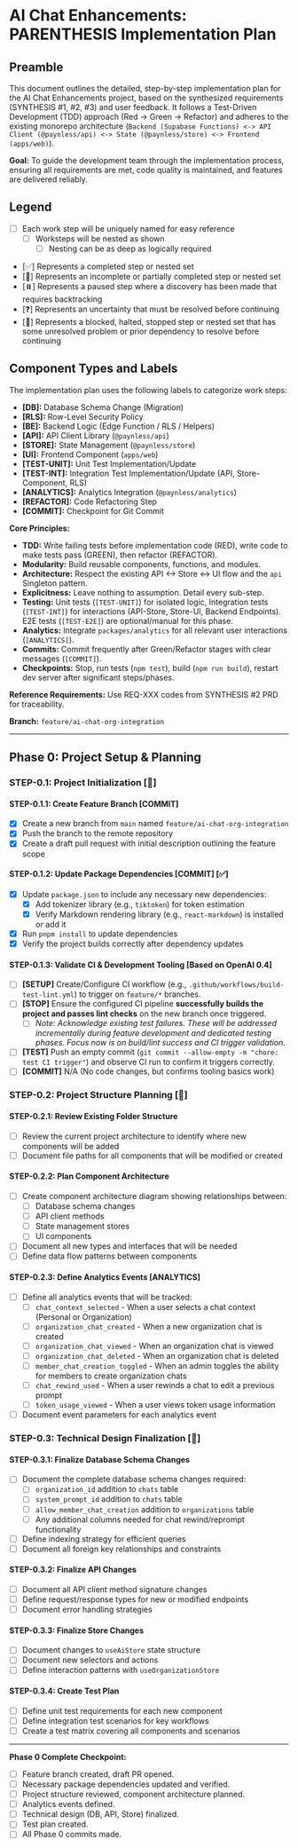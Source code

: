 # AI Chat Enhancements: PARENTHESIS Implementation Plan

## Preamble

This document outlines the detailed, step-by-step implementation plan for the AI Chat Enhancements project, based on the synthesized requirements (SYNTHESIS #1, #2, #3) and user feedback. It follows a Test-Driven Development (TDD) approach (Red -> Green -> Refactor) and adheres to the existing monorepo architecture (`Backend (Supabase Functions) <-> API Client (@paynless/api) <-> State (@paynless/store) <-> Frontend (apps/web)`).

**Goal:** To guide the development team through the implementation process, ensuring all requirements are met, code quality is maintained, and features are delivered reliably.

## Legend

*   [ ] Each work step will be uniquely named for easy reference 
    *   [ ] Worksteps will be nested as shown
        *   [ ] Nesting can be as deep as logically required 
*   [✅] Represents a completed step or nested set
*   [🚧] Represents an incomplete or partially completed step or nested set
*   [⏸️] Represents a paused step where a discovery has been made that requires backtracking 
*   [❓] Represents an uncertainty that must be resolved before continuing 
*   [🚫] Represents a blocked, halted, stopped step or nested set that has some unresolved problem or prior dependency to resolve before continuing

## Component Types and Labels

The implementation plan uses the following labels to categorize work steps:

* **[DB]:** Database Schema Change (Migration)
* **[RLS]:** Row-Level Security Policy
* **[BE]:** Backend Logic (Edge Function / RLS / Helpers)
* **[API]:** API Client Library (`@paynless/api`)
* **[STORE]:** State Management (`@paynless/store`)
* **[UI]:** Frontend Component (`apps/web`)
* **[TEST-UNIT]:** Unit Test Implementation/Update
* **[TEST-INT]:** Integration Test Implementation/Update (API, Store-Component, RLS)
* **[ANALYTICS]:** Analytics Integration (`@paynless/analytics`)
* **[REFACTOR]:** Code Refactoring Step
* **[COMMIT]:** Checkpoint for Git Commit

**Core Principles:**

*   **TDD:** Write failing tests before implementation code (RED), write code to make tests pass (GREEN), then refactor (REFACTOR).
*   **Modularity:** Build reusable components, functions, and modules.
*   **Architecture:** Respect the existing API <-> Store <-> UI flow and the `api` Singleton pattern.
*   **Explicitness:** Leave nothing to assumption. Detail every sub-step.
*   **Testing:** Unit tests (`[TEST-UNIT]`) for isolated logic, Integration tests (`[TEST-INT]`) for interactions (API-Store, Store-UI, Backend Endpoints). E2E tests (`[TEST-E2E]`) are optional/manual for this phase.
*   **Analytics:** Integrate `packages/analytics` for all relevant user interactions (`[ANALYTICS]`).
*   **Commits:** Commit frequently after Green/Refactor stages with clear messages (`[COMMIT]`).
*   **Checkpoints:** Stop, run tests (`npm test`), build (`npm run build`), restart dev server after significant steps/phases.

**Reference Requirements:** Use REQ-XXX codes from SYNTHESIS #2 PRD for traceability.

**Branch:** `feature/ai-chat-org-integration` 

---

## Phase 0: Project Setup & Planning

### STEP-0.1: Project Initialization [🚧]

#### STEP-0.1.1: Create Feature Branch [COMMIT]
* [X] Create a new branch from `main` named `feature/ai-chat-org-integration`
* [X] Push the branch to the remote repository
* [X] Create a draft pull request with initial description outlining the feature scope

#### STEP-0.1.2: Update Package Dependencies [COMMIT] [✅]
* [X] Update `package.json` to include any necessary new dependencies:
  * [X] Add tokenizer library (e.g., `tiktoken`) for token estimation
  * [X] Verify Markdown rendering library (e.g., `react-markdown`) is installed or add it
* [X] Run `pnpm install` to update dependencies
* [X] Verify the project builds correctly after dependency updates

#### STEP-0.1.3: Validate CI & Development Tooling [Based on OpenAI 0.4]
* [ ] **[SETUP]** Create/Configure CI workflow (e.g., `.github/workflows/build-test-lint.yml`) to trigger on `feature/*` branches.
* [ ] **[STOP]** Ensure the configured CI pipeline **successfully builds the project and passes lint checks** on the new branch once triggered.
    * [ ] *Note: Acknowledge existing test failures. These will be addressed incrementally during feature development and dedicated testing phases. Focus now is on build/lint success and CI trigger validation.* 
* [ ] **[TEST]** Push an empty commit (`git commit --allow-empty -m "chore: test CI trigger"`) and observe CI run to confirm it triggers correctly.
* [ ] **[COMMIT]** N/A (No code changes, but confirms tooling basics work)

### STEP-0.2: Project Structure Planning [🚧]

#### STEP-0.2.1: Review Existing Folder Structure
* [ ] Review the current project architecture to identify where new components will be added
* [ ] Document file paths for all components that will be modified or created

#### STEP-0.2.2: Plan Component Architecture
* [ ] Create component architecture diagram showing relationships between:
  * [ ] Database schema changes
  * [ ] API client methods
  * [ ] State management stores
  * [ ] UI components
* [ ] Document all new types and interfaces that will be needed
* [ ] Define data flow patterns between components

#### STEP-0.2.3: Define Analytics Events [ANALYTICS]
* [ ] Define all analytics events that will be tracked:
  * [ ] `chat_context_selected` - When a user selects a chat context (Personal or Organization)
  * [ ] `organization_chat_created` - When a new organization chat is created
  * [ ] `organization_chat_viewed` - When an organization chat is viewed
  * [ ] `organization_chat_deleted` - When an organization chat is deleted
  * [ ] `member_chat_creation_toggled` - When an admin toggles the ability for members to create organization chats
  * [ ] `chat_rewind_used` - When a user rewinds a chat to edit a previous prompt
  * [ ] `token_usage_viewed` - When a user views token usage information
* [ ] Document event parameters for each analytics event

### STEP-0.3: Technical Design Finalization [🚧]

#### STEP-0.3.1: Finalize Database Schema Changes
* [ ] Document the complete database schema changes required:
  * [ ] `organization_id` addition to `chats` table
  * [ ] `system_prompt_id` addition to `chats` table
  * [ ] `allow_member_chat_creation` addition to `organizations` table
  * [ ] Any additional columns needed for chat rewind/reprompt functionality
* [ ] Define indexing strategy for efficient queries
* [ ] Document all foreign key relationships and constraints

#### STEP-0.3.2: Finalize API Changes
* [ ] Document all API client method signature changes
* [ ] Define request/response types for new or modified endpoints
* [ ] Document error handling strategies

#### STEP-0.3.3: Finalize Store Changes
* [ ] Document changes to `useAiStore` state structure
* [ ] Document new selectors and actions
* [ ] Define interaction patterns with `useOrganizationStore`

#### STEP-0.3.4: Create Test Plan
* [ ] Define unit test requirements for each new component
* [ ] Define integration test scenarios for key workflows
* [ ] Create a test matrix covering all components and scenarios

--- 

**Phase 0 Complete Checkpoint:**
*   [ ] Feature branch created, draft PR opened.
*   [ ] Necessary package dependencies updated and verified.
*   [ ] Project structure reviewed, component architecture planned.
*   [ ] Analytics events defined.
*   [ ] Technical design (DB, API, Store) finalized.
*   [ ] Test plan created.
*   [ ] All Phase 0 commits made. 